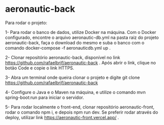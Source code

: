 # aeronautic-back

Para rodar o projeto:

1- Para rodar o banco de dados, utilize Docker na máquina. Com o Docker configurado, encontre o arquivo aeronautic-db.yml na pasta raiz do projeto aeronautic-back, faça o download do mesmo e suba o banco com o comando docker-compose -f aeronauticdb.yml up .

2- Clonar repositório aeronautic-back, disponível no link https://github.com/rafaelbrjf/aeronautic-back . Após abrir o link, clique no botão Code e copie o link HTTPS.

3- Abra um terminal onde queira clonar o projeto e digite git clone https://github.com/rafaelbrjf/aeronautic-back

4- Configure o Java e o Maven na máquina, e utilize o comando mvn spring-boot:run para iniciar o servidor.

5- Para rodar localmente o front-end, clonar repositório aeronautic-front, rodar o comando npm i, e depois npm run dev. Se preferir rodar através do deploy, utilizar link https://aeronautic-front.vercel.app/ .
